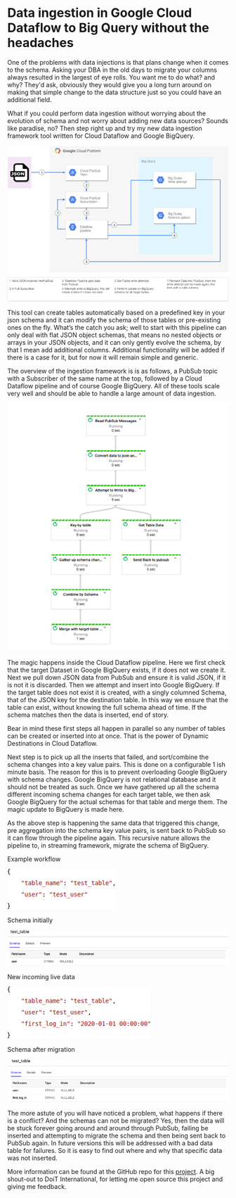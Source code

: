 # Data ingestion in Google Cloud Dataflow to Big Query without the headaches

One of the problems with data injections is that plans change when it comes to the schema. Asking your DBA in the old days to migrate your columns always resulted in the largest of eye rolls. You want me to do what? and why? They'd ask, obviously they would give you a long turn around on making that simple change to the data structure just so you could have an additional field.

What if you could perform data ingestion without worrying about the evolution of schema and not worry about adding new data sources? Sounds like paradise, no? Then step right up and try my new data ingestion framework tool written for Cloud Dataflow and Google BigQuery.

![](SchemaMigrator.png?raw=true)

This tool can create tables automatically based on a predefined key in your json schema and it can modify the schema of those tables or pre-existing ones on the fly. What’s the catch you ask; well to start with this pipeline can only deal with flat JSON object schemas, that means no nested objects or arrays in your JSON objects, and it can only gently evolve the schema, by that I mean add additional columns. Additional functionality will be added if there is a case for it, but for now it will remain simple and generic.

The overview of the ingestion framework is is as follows, a PubSub topic with a Subscriber of the same name at the top, followed by a Cloud Dataflow pipeline and of course Google BigQuery. All of these tools scale very well and should be able to handle a large amount of data ingestion.

![](SchemaMigratorDAG.png?raw=true)

The magic happens inside the Cloud Dataflow pipeline. Here we first check that the target Dataset in Google BigQuery exists, if it does not we create it. Next we pull down JSON data from PubSub and ensure it is valid JSON, if it is not it is discarded. Then we attempt and insert into Google BigQuery. If the target table does not exist it is created, with a singly columned Schema, that of the JSON key for the destination table. In this way we ensure that the table can exist, without knowing the full schema ahead of time. If the schema matches then the data is inserted, end of story. 

Bear in mind these first steps all happen in parallel so any number of tables can be created or inserted into at once. That is the power of Dynamic Destinations in Cloud Dataflow.

Next step is to pick up all the inserts that failed, and sort/combine the schema changes into a key value pairs. This is done on a configurable 1 ish minute basis. The reason for this is to prevent overloading Google BigQuery with schema changes. Google BigQuery is not relational database and it should not be treated as such. Once we have gathered up all the schema different incoming schema changes for each target table, we then ask Google BigQuery for the actual schemas for that table and merge them. The magic update to BigQuery is made here. 

As the above step is happening the same data that triggered this change, pre aggregation into the schema key value pairs, is sent back to PubSub so it can flow through the pipeline again. This recursive nature allows the pipeline to, in streaming framework, migrate the schema of BigQuery.

Example workflow

![](simple_json.png?raw=true)

Schema initially

![](simple_schema_init.png?raw=true)


New incoming live data

![](simple_json_add_field.png?raw=true)

Schema after migration

![](simple_schema_final.png?raw=true)


The more astute of you will have noticed a problem, what happens if there is a conflict? And the schemas can not be migrated? Yes, then the data will be stuck forever going around and around through PubSub, failing be inserted and attempting to migrate the schema and then being sent back to PubSub again. In future versions this will be addressed with a bad data table for failures. So it is easy to find out where and why that specific data was not inserted.

More information can be found at the GitHub repo for this [project](https://github.com/doitintl/dataflow-bigquery-schema-migrator-insert). A big shout-out to DoiT International, for letting me open source this project and giving me feedback.
